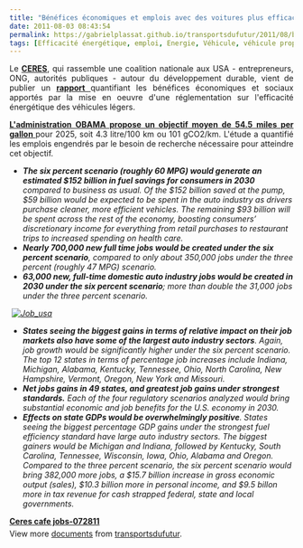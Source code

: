```yaml
---
title: "Bénéfices économiques et emplois avec des voitures plus efficaces - USA"
date: 2011-08-03 08:43:54
permalink: https://gabrielplassat.github.io/transportsdufutur/2011/08/benefices-economiques-et-emplois-avec-des-voitures-plus-efficaces-usa.html
tags: [Efficacité énergétique, emploi, Energie, Véhicule, véhicule propre]
---
```


<p style="text-align: justify">Le <strong><a href="http://www.ceres.org/" target="_blank">CERES</a></strong>, qui rassemble une coalition nationale aux USA - entrepreneurs, ONG, autorités publiques - autour du développement durable, vient de publier un <strong><a href="http://www.ceres.org/press/press-releases/more-jobs-per-gallon" target="_blank">rapport </a></strong>quantifiant les bénéfices économiques et sociaux apportés par la mise en oeuvre d'une réglementation sur l'efficacité énergétique des véhicules légers.</p> <p style="text-align: justify"><strong><a href="http://www.greencarcongress.com/2011/07/obama-20110729.html#more" target="_blank">L'administration OBAMA propose un objectif moyen de 54.5 miles per gallon </a></strong>pour 2025, soit 4.3 litre/100 km ou 101 gCO2/km. L'étude a quantifié les emplois engendrés par le besoin de recherche nécessaire pour atteindre cet objectif. </p>  <!--more-->   <ul> <li><em><strong>The six percent scenario (roughly 60 MPG) would generate an estimated $152 billion in fuel savings for consumers in 2030 </strong>compared to business as usual. Of the $152 billion saved at the pump, $59 billion would be expected to be spent in the auto industry as drivers purchase cleaner, more efficient vehicles. The remaining $93 billion will be spent across the rest of the economy, boosting consumers’ discretionary income for everything from retail purchases to restaurant trips to increased spending on health care.</em></li> <li><em><strong>Nearly 700,000 new full time jobs would be created under the six percent scenario</strong>, compared to only about 350,000 jobs under the three percent (roughly 47 MPG) scenario.</em></li> <li><em><strong>63,000 new, full-time domestic auto industry jobs would be created in 2030 under the six percent scenario</strong>; more than double the 31,000 jobs under the three percent scenario. </em></li> </ul> <p><em> <a href="https://gabrielplassat.github.io/transportsdufutur/wp-content/uploads/sites/6/old/6a0120a66d2ad4970b014e8a56fcbd970d-pi.jpg"><img alt="Job_usa" border="0" class="asset  asset-image at-xid-6a0120a66d2ad4970b014e8a56fcbd970d" src="/wp-content/uploads/sites/6/old/6a0120a66d2ad4970b014e8a56fcbd970d-800wi.jpg" style="margin-left: auto;margin-right: auto" title="Job_usa" /></a> </em></p> <ul> <li><em><strong>States seeing the biggest gains in terms of relative impact on their job markets also have some of the largest auto industry sectors</strong>. Again, job growth would be significantly higher under the six percent scenario.  The top 12 states in terms of percentage job increases include Indiana, Michigan, Alabama, Kentucky, Tennessee, Ohio, North Carolina, New Hampshire, Vermont, Oregon, New York and Missouri.</em></li> <li><em><strong>Net jobs gains in 49 states, and greatest job gains under strongest standards.</strong> Each of the four regulatory scenarios analyzed would bring substantial economic and job benefits for the U.S. economy in 2030.</em></li> <li><em><strong>Effects on state GDPs would be overwhelmingly positive</strong>. States seeing the biggest percentage GDP gains under the strongest fuel efficiency standard have large auto industry sectors. The biggest gainers would be Michigan and Indiana, followed by Kentucky, South Carolina, Tennessee, Wisconsin, Iowa, Ohio, Alabama and Oregon. Compared to the three percent scenario, the six percent scenario would bring 382,000 more jobs, a $15.7 billion increase in gross economic output (sales), $10.3 billion more in personal income, and $9.5 billon more in tax revenue for cash strapped federal, state and local governments.</em></li> </ul> <div id="__ss_8760190" style="width: 477px"><strong style="margin: 12px 0 4px"><a href="http://www.slideshare.net/transportsdufutur/ceres-cafe-jobs072811" title="Ceres cafe jobs-072811">Ceres cafe jobs-072811</a></strong>        <div style="padding: 5px 0 12px">View more <a href="http://www.slideshare.net/">documents</a> from <a href="http://www.slideshare.net/transportsdufutur">transportsdufutur</a>.</div> </div>
